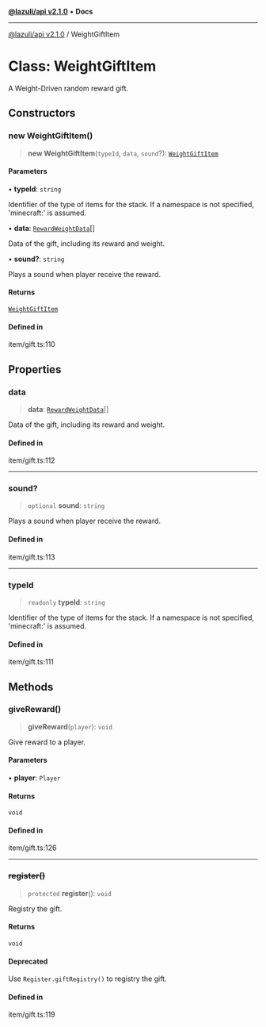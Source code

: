 [**@lazuli/api v2.1.0**](../README.md) • **Docs**

***

[@lazuli/api v2.1.0](../globals.md) / WeightGiftItem

# Class: WeightGiftItem

A Weight-Driven random reward gift.

## Constructors

### new WeightGiftItem()

> **new WeightGiftItem**(`typeId`, `data`, `sound`?): [`WeightGiftItem`](WeightGiftItem.md)

#### Parameters

• **typeId**: `string`

Identifier of the type of items for the stack. If a namespace is not specified, 'minecraft:' is assumed.

• **data**: [`RewardWeightData`](../interfaces/RewardWeightData.md)[]

Data of the gift, including its reward and weight.

• **sound?**: `string`

Plays a sound when player receive the reward.

#### Returns

[`WeightGiftItem`](WeightGiftItem.md)

#### Defined in

item/gift.ts:110

## Properties

### data

> **data**: [`RewardWeightData`](../interfaces/RewardWeightData.md)[]

Data of the gift, including its reward and weight.

#### Defined in

item/gift.ts:112

***

### sound?

> `optional` **sound**: `string`

Plays a sound when player receive the reward.

#### Defined in

item/gift.ts:113

***

### typeId

> `readonly` **typeId**: `string`

Identifier of the type of items for the stack. If a namespace is not specified, 'minecraft:' is assumed.

#### Defined in

item/gift.ts:111

## Methods

### giveReward()

> **giveReward**(`player`): `void`

Give reward to a player.

#### Parameters

• **player**: `Player`

#### Returns

`void`

#### Defined in

item/gift.ts:126

***

### ~~register()~~

> `protected` **register**(): `void`

Registry the gift.

#### Returns

`void`

#### Deprecated

Use `Register.giftRegistry()` to registry the gift.

#### Defined in

item/gift.ts:119

